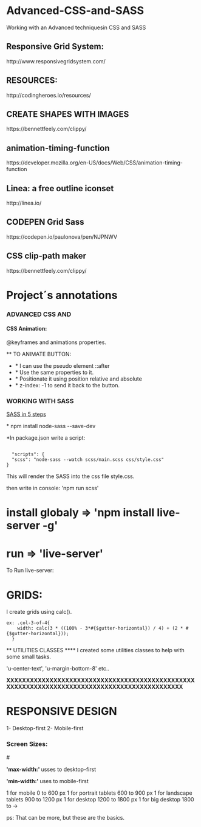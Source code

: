 # Advanced-CSS-and-SASS
Working with an Advanced techniquesin CSS and SASS

<h2>Responsive Grid System:</h2>
http://www.responsivegridsystem.com/


<h2>RESOURCES:</h2>
http://codingheroes.io/resources/


<h2>CREATE SHAPES WITH IMAGES</h2>
https://bennettfeely.com/clippy/


<h2>animation-timing-function</h2>
https://developer.mozilla.org/en-US/docs/Web/CSS/animation-timing-function

<h2>Linea: a free outline iconset</h2>
http://linea.io/

<h2>CODEPEN Grid Sass</h2>
https://codepen.io/paulonova/pen/NJPNWV

<h2>CSS clip-path maker</h2>
https://bennettfeely.com/clippy/



<h1>Project´s annotations</h1>



<h3>ADVANCED CSS AND</h3>

<h4>CSS Animation:</h4>

<p>@keyframes  and   animations properties.</p>

** TO ANIMATE BUTTON:

<ul>
  <li>* I can use the pseudo element ::after</li>
  <li>* Use the same properties to it.</li>
  <li>* Positionate it using position relative and absolute</li>
  <li>* z-index: -1 to send it back to the button.</li>
</ul>


<h3>WORKING WITH SASS</h3>

<a href="https://webdesign.tutsplus.com/tutorials/watch-and-compile-sass-in-five-quick-steps--cms-28275">SASS in 5 steps</a>

<p>* npm install node-sass --save-dev</p>
<p>*In package.json write a script:</p>
<code>
  "scripts": {
  "scss": "node-sass --watch scss/main.scss css/style.css"
}
</code>

<p>This will render the SASS into the css file style.css.</p>
<p>then write in console:  'npm run scss'</p>

# install globaly =>  'npm install live-server -g'
# run => 'live-server'

<p>To Run live-server: </p>

<h1>GRIDS:</h1>

<p>I create grids using calc().</p>
<code>ex: .col-3-of-4{
    width: calc(3 * ((100% - 3*#{$gutter-horizontal}) / 4) + (2 * #{$gutter-horizontal}));
  }
</code>
  
  ** UTILITIES CLASSES ****
  I created some utilities classes to help with some small tasks.

  'u-center-text', 'u-margin-bottom-8' etc..

<strong>XXXXXXXXXXXXXXXXXXXXXXXXXXXXXXXXXXXXXXXXXXXXXXXXXXXXXXXXXXXXXXXXXXXXXXXXXXXXXXXXXXXXXXXXXXXXX</strong>

<h1>RESPONSIVE DESIGN</h1>

1- Desktop-first
2- Mobile-first

<h3>Screen Sizes:</h3>#

<p><strong>'max-width:' </strong>usses to desktop-first</p>
<p><strong>'min-width:' </strong>uses to mobile-first</p>

1 for mobile                      0 to 600 px
1 for portrait tablets            600 to 900 px
1 for landscape tablets           900 to 1200 px
1 for desktop                     1200 to 1800 px
1 for big desktop                 1800 to ->

ps: That can be more, but these are the basics.